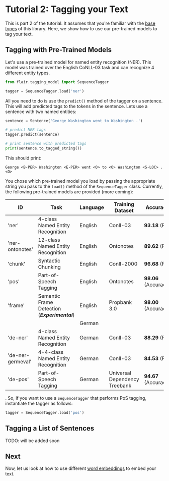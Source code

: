 # Tutorial 2: Tagging your Text

This is part 2 of the tutorial. It assumes that you're familiar with the [base types](/resources/docs/TUTORIAL_BASICS.md) of this library. Here, we show how to use our pre-trained models to tag your text. 

## Tagging with Pre-Trained Models

Let's use a pre-trained model for named entity recognition (NER). 
This model was trained over the English CoNLL-03 task and can recognize 4 different entity
types.

```python
from flair.tagging_model import SequenceTagger

tagger = SequenceTagger.load('ner')
```
All you need to do is use the `predict()` method of the tagger on a sentence. This will add predicted tags to the tokens
in the sentence. Lets use a sentence with two named
entities: 

```python
sentence = Sentence('George Washington went to Washington .')

# predict NER tags
tagger.predict(sentence)

# print sentence with predicted tags
print(sentence.to_tagged_string())
```

This should print: 
```console
George <B-PER> Washington <E-PER> went <O> to <O> Washington <S-LOC> . <O>
```

You chose which pre-trained model you load by passing the appropriate 
string you pass to the `load()` method of the `SequenceTagger` class. Currently, the following pre-trained models
are provided (more coming): 
 
| ID | Task | Language| Training Dataset | Accuracy | 
| -------------    | ------------- | ------------- |------------- |------------- |
| 'ner' | 4-class Named Entity Recognition | English | Conll-03  |  **93.18** (F1) |
| 'ner-ontonotes' | 12-class Named Entity Recognition | English | Ontonotes  |  **89.62** (F1) |
| 'chunk' |  Syntactic Chunking   | English | Conll-2000     |  **96.68** (F1) |
| 'pos' |  Part-of-Speech Tagging | English | Ontonotes     |  **98.06** (Accuracy) |
| 'frame'  |   Semantic Frame Detection  (***Experimental***)| English | Propbank 3.0     |  **98.00** (Accuracy) |
| |  | German |  |   |
| 'de-ner' | 4-class Named Entity Recognition | German | Conll-03  |  **88.29** (F1) |
| 'de-ner-germeval' | 4+4-class Named Entity Recognition | German | Conll-03  |  **84.53** (F1) |
| 'de-pos' | Part-of-Speech Tagging | German | Universal Dependency Treebank  |  **94.67** (Accuracy) |
.
So, if you want to use a `SequenceTagger` that performs PoS tagging, instantiate the tagger as follows:

```python
tagger = SequenceTagger.load('pos')
```


## Tagging a List of Sentences

TODO: will be added soon



## Next 

Now, let us look at how to use different [word embeddings](/resources/docs/TUTORIAL_WORD_EMBEDDING.md) to embed your text.
